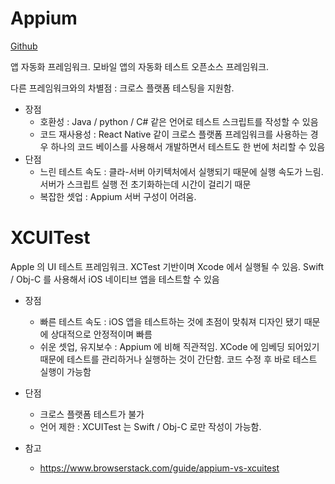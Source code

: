 # Appium

[Github](https://github.com/appium/appium)

앱 자동화 프레임워크. 모바일 앱의 자동화 테스트 오픈소스 프레임워크.

다른 프레임워크와의 차별점 : 크로스 플랫폼 테스팅을 지원함.


* 장점
  * 호환성 : Java / python / C# 같은 언어로 테스트 스크립트를 작성할 수 있음
  * 코드 재사용성 : React Native 같이 크로스 플랫폼 프레임워크를 사용하는 경우 하나의 코드 베이스를 사용해서 개발하면서 테스트도 한 번에 처리할 수 있음
* 단점
  * 느린 테스트 속도 : 클라-서버 아키텍처에서 실행되기 때문에 실행 속도가 느림. 서버가 스크립트 실행 전 초기화하는데 시간이 걸리기 때문
  * 복잡한 셋업 : Appium 서버 구성이 어려움.

# XCUITest

Apple 의 UI 테스트 프레임워크. XCTest 기반이며 Xcode 에서 실행될 수 있음. Swift / Obj-C 를 사용해서 iOS 네이티브 앱을 테스트할 수 있음

* 장점
  * 빠른 테스트 속도 : iOS 앱을 테스트하는 것에 초점이 맞춰져 디자인 됐기 때문에 상대적으로 안정적이며 빠름
  * 쉬운 셋업, 유지보수 : Appium 에 비해 직관적임. XCode 에 임베딩 되어있기 때문에 테스트를 관리하거나 실행하는 것이 간단함. 코드 수정 후 바로 테스트 실행이 가능함
* 단점 
  * 크로스 플랫폼 테스트가 불가
  * 언어 제한 : XCUITest 는 Swift / Obj-C 로만 작성이 가능함.


* 참고 
  * https://www.browserstack.com/guide/appium-vs-xcuitest